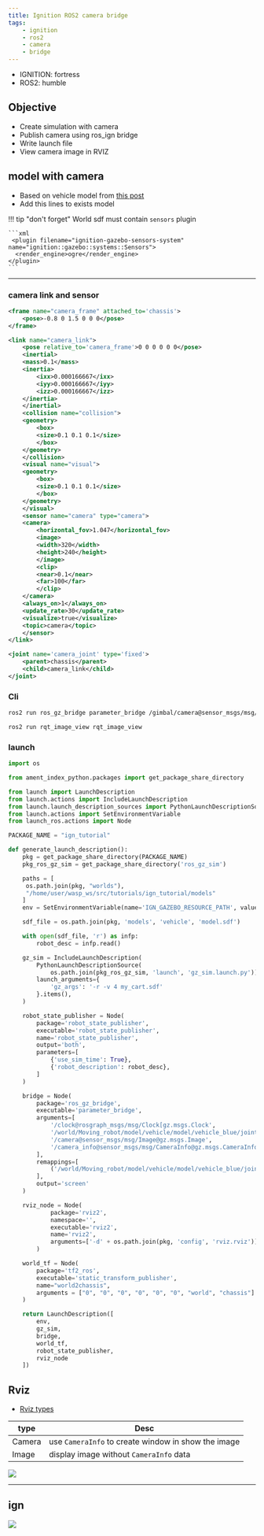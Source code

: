 ```yaml
---
title: Ignition ROS2 camera bridge
tags:
    - ignition
    - ros2
    - camera
    - bridge
---
```


- IGNITION: fortress
- ROS2: humble


## Objective
- Create simulation with camera
- Publish camera using ros_ign bridge
- Write launch file
- View camera image in RVIZ


## model with camera

- Based on vehicle model from [this post](../joint_state_sdf_model.md)
- Add this lines to exists model

!!! tip "don't forget"
    World sdf must contain `sensors` plugin

    ```xml
     <plugin filename="ignition-gazebo-sensors-system" name="ignition::gazebo::systems::Sensors">
      <render_engine>ogre</render_engine>
    </plugin>
    ```

---

### camera link and sensor
```xml
<frame name="camera_frame" attached_to='chassis'>
    <pose>-0.8 0 1.5 0 0 0</pose>
</frame>

<link name="camera_link">
    <pose relative_to='camera_frame'>0 0 0 0 0 0</pose>
    <inertial>
    <mass>0.1</mass>
    <inertia>
        <ixx>0.000166667</ixx>
        <iyy>0.000166667</iyy>
        <izz>0.000166667</izz>
    </inertia>
    </inertial>
    <collision name="collision">
    <geometry>
        <box>
        <size>0.1 0.1 0.1</size>
        </box>
    </geometry>
    </collision>
    <visual name="visual">
    <geometry>
        <box>
        <size>0.1 0.1 0.1</size>
        </box>
    </geometry>
    </visual>
    <sensor name="camera" type="camera">
    <camera>
        <horizontal_fov>1.047</horizontal_fov>
        <image>
        <width>320</width>
        <height>240</height>
        </image>
        <clip>
        <near>0.1</near>
        <far>100</far>
        </clip>
    </camera>
    <always_on>1</always_on>
    <update_rate>30</update_rate>
    <visualize>true</visualize>
    <topic>camera</topic>
    </sensor>
</link>

<joint name='camera_joint' type='fixed'>
    <parent>chassis</parent>
    <child>camera_link</child>
</joint>

```


### Cli

```bash title="terminal2"
ros2 run ros_gz_bridge parameter_bridge /gimbal/camera@sensor_msgs/msg/Image@ignition.msgs.Image

```


```bash title="terminal3"
ros2 run rqt_image_view rqt_image_view
```

### launch

```python
import os

from ament_index_python.packages import get_package_share_directory

from launch import LaunchDescription
from launch.actions import IncludeLaunchDescription
from launch.launch_description_sources import PythonLaunchDescriptionSource
from launch.actions import SetEnvironmentVariable
from launch_ros.actions import Node

PACKAGE_NAME = "ign_tutorial"

def generate_launch_description():
    pkg = get_package_share_directory(PACKAGE_NAME)
    pkg_ros_gz_sim = get_package_share_directory('ros_gz_sim')

    paths = [
     os.path.join(pkg, "worlds"),
     "/home/user/wasp_ws/src/tutorials/ign_tutorial/models"
    ]
    env = SetEnvironmentVariable(name='IGN_GAZEBO_RESOURCE_PATH', value=[":".join(paths)])

    sdf_file = os.path.join(pkg, 'models', 'vehicle', 'model.sdf')

    with open(sdf_file, 'r') as infp:
        robot_desc = infp.read()

    gz_sim = IncludeLaunchDescription(
        PythonLaunchDescriptionSource(
            os.path.join(pkg_ros_gz_sim, 'launch', 'gz_sim.launch.py')),
        launch_arguments={
            'gz_args': '-r -v 4 my_cart.sdf'
        }.items(),
    )

    robot_state_publisher = Node(
        package='robot_state_publisher',
        executable='robot_state_publisher',
        name='robot_state_publisher',
        output='both',
        parameters=[
            {'use_sim_time': True},
            {'robot_description': robot_desc},
        ]
    )

    bridge = Node(
        package='ros_gz_bridge',
        executable='parameter_bridge',
        arguments=[
            '/clock@rosgraph_msgs/msg/Clock[gz.msgs.Clock',
            '/world/Moving_robot/model/vehicle/model/vehicle_blue/joint_state@sensor_msgs/msg/JointState[gz.msgs.Model',
            '/camera@sensor_msgs/msg/Image@gz.msgs.Image',
            '/camera_info@sensor_msgs/msg/CameraInfo@gz.msgs.CameraInfo'
        ],
        remappings=[
            ('/world/Moving_robot/model/vehicle/model/vehicle_blue/joint_state', 'joint_states'),
        ],
        output='screen'
    )

    rviz_node = Node(
            package='rviz2',
            namespace='',
            executable='rviz2',
            name='rviz2',
            arguments=['-d' + os.path.join(pkg, 'config', 'rviz.rviz')]
        )

    world_tf = Node(
        package='tf2_ros',
        executable='static_transform_publisher',
        name="world2chassis",
        arguments = ["0", "0", "0", "0", "0", "0", "world", "chassis"]
    )

    return LaunchDescription([
        env,
        gz_sim,
        bridge,
        world_tf,
        robot_state_publisher,
        rviz_node  
    ])
```

## Rviz
- [Rviz types](http://wiki.ros.org/rviz/DisplayTypes)

| type  | Desc  |
|---|---|
| Camera  | use `CameraInfo` to create window in show the image  |
| Image  | display image without `CameraInfo` data  |

![](image/rviz_with_camera.png)

---

## ign

![](image/ign_with_image_plugin.png)
